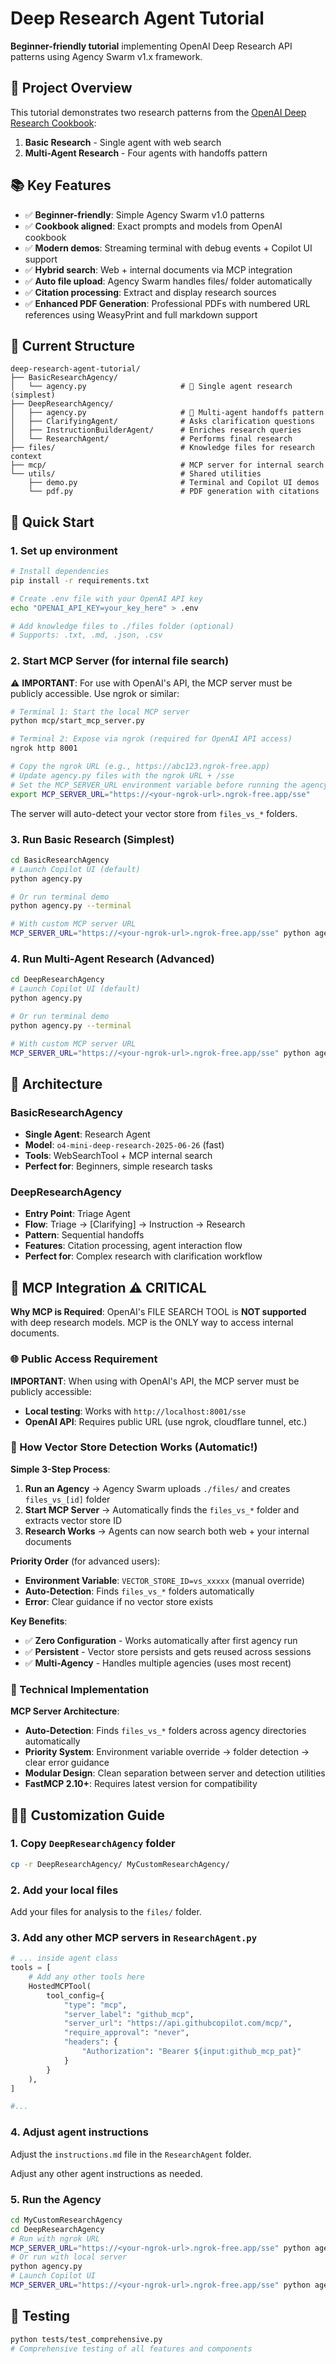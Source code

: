 # Deep Research Agent Tutorial

**Beginner-friendly tutorial** implementing OpenAI Deep Research API patterns using Agency Swarm v1.x framework.

## 🎯 Project Overview

This tutorial demonstrates two research patterns from the [OpenAI Deep Research Cookbook](https://cookbook.openai.com/examples/deep_research_api/deep_research_agents):

1. **Basic Research** - Single agent with web search
2. **Multi-Agent Research** - Four agents with handoffs pattern

## 📚 Key Features

- ✅ **Beginner-friendly**: Simple Agency Swarm v1.0 patterns
- ✅ **Cookbook aligned**: Exact prompts and models from OpenAI cookbook
- ✅ **Modern demos**: Streaming terminal with debug events + Copilot UI support
- ✅ **Hybrid search**: Web + internal documents via MCP integration
- ✅ **Auto file upload**: Agency Swarm handles files/ folder automatically
- ✅ **Citation processing**: Extract and display research sources
- ✅ **Enhanced PDF Generation**: Professional PDFs with numbered URL references using WeasyPrint and full markdown support

## 📁 Current Structure

```
deep-research-agent-tutorial/
├── BasicResearchAgency/
│   └── agency.py                     # 🎯 Single agent research (simplest)
├── DeepResearchAgency/
│   ├── agency.py                     # 🎯 Multi-agent handoffs pattern
│   ├── ClarifyingAgent/              # Asks clarification questions
│   ├── InstructionBuilderAgent/      # Enriches research queries
│   └── ResearchAgent/                # Performs final research
├── files/                            # Knowledge files for research context
├── mcp/                              # MCP server for internal search
└── utils/                            # Shared utilities
    ├── demo.py                       # Terminal and Copilot UI demos
    └── pdf.py                        # PDF generation with citations
```

## 🚀 Quick Start

### 1. Set up environment
```bash
# Install dependencies
pip install -r requirements.txt

# Create .env file with your OpenAI API key
echo "OPENAI_API_KEY=your_key_here" > .env

# Add knowledge files to ./files folder (optional)
# Supports: .txt, .md, .json, .csv
```

### 2. Start MCP Server (for internal file search)

⚠️ **IMPORTANT**: For use with OpenAI's API, the MCP server must be publicly accessible. Use ngrok or similar:

```bash
# Terminal 1: Start the local MCP server
python mcp/start_mcp_server.py

# Terminal 2: Expose via ngrok (required for OpenAI API access)
ngrok http 8001

# Copy the ngrok URL (e.g., https://abc123.ngrok-free.app)
# Update agency.py files with the ngrok URL + /sse
# Set the MCP_SERVER_URL environment variable before running the agency
export MCP_SERVER_URL="https://<your-ngrok-url>.ngrok-free.app/sse"
```

The server will auto-detect your vector store from `files_vs_*` folders.

### 3. Run Basic Research (Simplest)
```bash
cd BasicResearchAgency
# Launch Copilot UI (default)
python agency.py

# Or run terminal demo
python agency.py --terminal

# With custom MCP server URL
MCP_SERVER_URL="https://<your-ngrok-url>.ngrok-free.app/sse" python agency.py
```

### 4. Run Multi-Agent Research (Advanced)
```bash
cd DeepResearchAgency
# Launch Copilot UI (default)
python agency.py

# Or run terminal demo
python agency.py --terminal

# With custom MCP server URL
MCP_SERVER_URL="https://<your-ngrok-url>.ngrok-free.app/sse" python agency.py
```

## 🔧 Architecture

### BasicResearchAgency
- **Single Agent**: Research Agent
- **Model**: `o4-mini-deep-research-2025-06-26` (fast)
- **Tools**: WebSearchTool + MCP internal search
- **Perfect for**: Beginners, simple research tasks

### DeepResearchAgency
- **Entry Point**: Triage Agent
- **Flow**: Triage → [Clarifying] → Instruction → Research
- **Pattern**: Sequential handoffs
- **Features**: Citation processing, agent interaction flow
- **Perfect for**: Complex research with clarification workflow

## 🔗 MCP Integration ⚠️ CRITICAL

**Why MCP is Required**: OpenAI's FILE SEARCH TOOL is **NOT supported** with deep research models. MCP is the ONLY way to access internal documents.

### 🌐 Public Access Requirement

**IMPORTANT**: When using with OpenAI's API, the MCP server must be publicly accessible:
- **Local testing**: Works with `http://localhost:8001/sse`
- **OpenAI API**: Requires public URL (use ngrok, cloudflare tunnel, etc.)

### 🎯 How Vector Store Detection Works (Automatic!)

**Simple 3-Step Process**:
1. **Run an Agency** → Agency Swarm uploads `./files/` and creates `files_vs_[id]` folder
2. **Start MCP Server** → Automatically finds the `files_vs_*` folder and extracts vector store ID
3. **Research Works** → Agents can now search both web + your internal documents

**Priority Order** (for advanced users):
- **Environment Variable**: `VECTOR_STORE_ID=vs_xxxxx` (manual override)
- **Auto-Detection**: Finds `files_vs_*` folders automatically
- **Error**: Clear guidance if no vector store exists

**Key Benefits**:
- ✅ **Zero Configuration** - Works automatically after first agency run
- ✅ **Persistent** - Vector store persists and gets reused across sessions
- ✅ **Multi-Agency** - Handles multiple agencies (uses most recent)

### 🔧 Technical Implementation

**MCP Server Architecture**:
- **Auto-Detection**: Finds `files_vs_*` folders across agency directories automatically
- **Priority System**: Environment variable override → folder detection → clear error guidance
- **Modular Design**: Clean separation between server and detection utilities
- **FastMCP 2.10+**: Requires latest version for compatibility

## 👨‍💻 Customization Guide

### 1. Copy `DeepResearchAgency` folder

```bash
cp -r DeepResearchAgency/ MyCustomResearchAgency/
```

### 2. Add your local files

Add your files for analysis to the `files/` folder.

### 3. Add any other MCP servers in `ResearchAgent.py`

```python
# ... inside agent class
tools = [
    # Add any other tools here
    HostedMCPTool(
        tool_config={
            "type": "mcp",
            "server_label": "github_mcp",
            "server_url": "https://api.githubcopilot.com/mcp/",
            "require_approval": "never",
            "headers": {
                "Authorization": "Bearer ${input:github_mcp_pat}"
            }
        }
    ),
]

#...
```

### 4. Adjust agent instructions

Adjust the `instructions.md` file in the `ResearchAgent` folder.

Adjust any other agent instructions as needed.

### 5. Run the Agency

```bash
cd MyCustomResearchAgency
cd DeepResearchAgency
# Run with ngrok URL
MCP_SERVER_URL="https://<your-ngrok-url>.ngrok-free.app/sse" python agency.py
# Or run with local server
python agency.py
# Launch Copilot UI
MCP_SERVER_URL="https://<your-ngrok-url>.ngrok-free.app/sse" python agency.py --ui
```

## 🧪 Testing

```bash
python tests/test_comprehensive.py
# Comprehensive testing of all features and components
```


